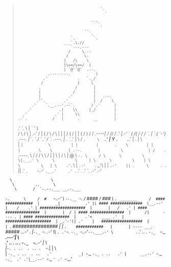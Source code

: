 >
>
>                                         .
>                                          `.
>
>                                     ...
>                                        `.
>                                  ..
>                                    `.
>                            `.        `.
>                         ___`.\.//
>                            `---.---
>                           /     \.--
>                          /       \-
>                         |   /\    \
>                         |\==/\==/  |
>                         | `@'`@'  .--.
>                  .--------.           )
>                .'             .   `._/
>               /               |     \
>              .               /       |
>              |              /        |
>              |            .'         |   .--.
>             .'`.        .'_          |  /    \
>           .'    `.__.--'.--`.       / .'      |
>         .'            .|    \\     |_/        |
>       .'            .' |     \\               |
>     .-`.           /   |      .      __       |
>   .'    \`.     \   |   \`          '  )      \
>  /        \   / \  |            .-'   /       |
> (  /       \ /   \ |                 |        |
>  \/         (     \/                 |        |
>  (  /        )    /                 /   _.----|
>   \/   //   /   .'                  |.-'      \`
>   (   /(   /   /                    /     \`.   |
>   \`.( \`-')  .---.                |   \`.  \`._/
>      \`._.'  /    \`.   .---.      |  .   \`._.'
>              |       \ /     `.     \  `.___.'
>              |        Y        `.    `.___.'
>              |      . |          \         \
>              |       `|           \         |
              |        |       .    \        |
              |        |        \    \       |
            .--.       |         \           |
           /    `.  .----.        \          /
          /       \/      \        \        /
          |       |        \       |       /
           \      |    @    \   `-. \     /
            \      \         \     \|.__.'
             \      \         \     |
              \      \         \    |
               \      \         \   |
                \    .'`.        \  |
                 `.-'    `.    _.'\ |
                   |       `.-'    ||
              .     \     . `.     ||      .'
               `.    `-.-'    `.__.'     .'
                 `.                    .'
             .                       .'
              `.
                                           .-'
                                        .-'

      \                 \
       \         ..      \
        \       /  `-.--.___ __.-.___
`-.      \     /  #   `-._.-'    \   `--.__
   `-.        /  ####    /   ###  \        `.
________     /  #### ############  |       _|           .'
            |\ #### ##############  \__.--' |    /    .'
            | ####################  |       |   /   .'
            | #### ###############  |       |  /
            | #### ###############  |      /|      ----
          . | #### ###############  |    .'<    ____
        .'  | ####################  | _.'-'\|
      .'    |   ##################  |       |
             `.   ################  |       |
               `.    ############   |       | ----
              ___`.     #####     _..____.-'     .
             |`-._ `-._       _.-'    \\\         `.
          .'`-._  `-._ `-._.-'`--.___.-' \          `.
        .' .. . `-._  `-._        ___.---'|   \   \
      .' .. . .. .  `-._  `-.__.-'        |    \   \
     |`-. . ..  . .. .  `-._|             |     \   \
     |   `-._ . ..  . ..   .'            _|
      `-._   `-._ . ..   .' |      __.--'
          `-._   `-._  .' .'|__.--'
              `-._   `' .'
                  `-._.'